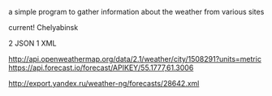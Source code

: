 a simple program to gather information about the weather from various sites

current! Chelyabinsk

2 JSON
1 XML

http://api.openweathermap.org/data/2.1/weather/city/1508291?units=metric
https://api.forecast.io/forecast/APIKEY/55.1777,61.3006

http://export.yandex.ru/weather-ng/forecasts/28642.xml
